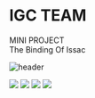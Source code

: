 IGC TEAM
=============
MINI PROJECT
<br>
The Binding Of Issac 

![header](https://capsule-render.vercel.app/api?type=Waving&text=The_Binding_Of_Issac&fontSize=30&color=auto)


<img src="https://github-readme-stats.vercel.app/api?username=kaffu0424&show_icons=true&hide=contribs,prs&cache_seconds=86400&theme=onedark">
<img src="https://github-readme-stats.vercel.app/api?username=binanuku&show_icons=true&hide=contribs,prs&cache_seconds=86400&theme=tokyonight">
<img src="https://github-readme-stats.vercel.app/api?username=churush912837465&show_icons=true&hide=contribs,prs&cache_seconds=86400&theme=material-palenight">
<img src="https://github-readme-stats.vercel.app/api?username=Dayoeyo&show_icons=true&hide=contribs,prs&cache_seconds=86400&theme=aura_dark">
